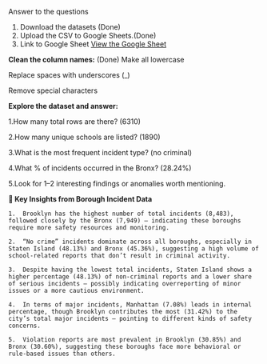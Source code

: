 Answer to the questions
1. Download the datasets (Done)
2. Upload the CSV to Google Sheets.(Done)
3. Link to Google Sheet [View the Google Sheet](https://docs.google.com/spreadsheets/d/1DIzcNSxlzB2cKDN7tTS8CgtEZqfhHjDEhnd593LALn4/edit?usp=sharing)

**Clean the column names:** (Done)
  Make all lowercase
  
  Replace spaces with underscores (_)
  
  Remove special characters
  
**Explore the dataset and answer:**

1.How many total rows are there? (6310)

2.How many unique schools are listed? (1890)

3.What is the most frequent incident type? (no criminal)

4.What % of incidents occurred in the Bronx? (28.24%)

5.Look for 1–2 interesting findings or anomalies worth mentioning.

**📌 Key Insights from Borough Incident Data**

	1.	Brooklyn has the highest number of total incidents (8,483), followed closely by the Bronx (7,949) — indicating these boroughs require more safety resources and monitoring.
 
	2.	“No crime” incidents dominate across all boroughs, especially in Staten Island (48.13%) and Bronx (45.36%), suggesting a high volume of school-related reports that don’t result in criminal activity.
 
	3.	Despite having the lowest total incidents, Staten Island shows a higher percentage (48.13%) of non-criminal reports and a lower share of serious incidents — possibly indicating overreporting of minor issues or a more cautious environment.
 
	4.	In terms of major incidents, Manhattan (7.08%) leads in internal percentage, though Brooklyn contributes the most (31.42%) to the city’s total major incidents — pointing to different kinds of safety concerns.
 
	5.	Violation reports are most prevalent in Brooklyn (30.85%) and Bronx (30.60%), suggesting these boroughs face more behavioral or rule-based issues than others.
